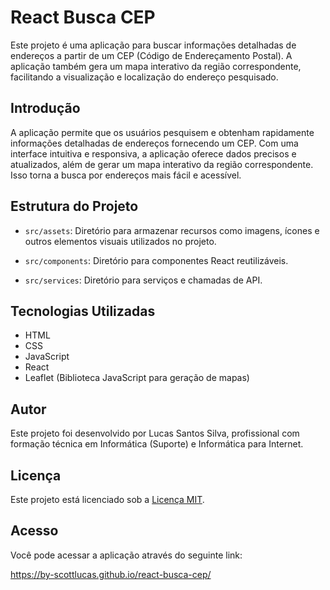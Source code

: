 # React Busca CEP

Este projeto é uma aplicação para buscar informações detalhadas de endereços a partir de um CEP (Código de Endereçamento Postal). A aplicação também gera um mapa interativo da região correspondente, facilitando a visualização e localização do endereço pesquisado.


## Introdução

A aplicação permite que os usuários pesquisem e obtenham rapidamente informações detalhadas de endereços fornecendo um CEP. Com uma interface intuitiva e responsiva, a aplicação oferece dados precisos e atualizados, além de gerar um mapa interativo da região correspondente. Isso torna a busca por endereços mais fácil e acessível.


## Estrutura do Projeto

- `src/assets`: Diretório para armazenar recursos como imagens, ícones e outros elementos visuais utilizados no projeto.

- `src/components`: Diretório para componentes React reutilizáveis.

- `src/services`: Diretório para serviços e chamadas de API.


## Tecnologias Utilizadas

* HTML
* CSS
* JavaScript
* React
* Leaflet (Biblioteca JavaScript para geração de mapas)

## Autor

Este projeto foi desenvolvido por Lucas Santos Silva, profissional com formação técnica em Informática (Suporte) e Informática para Internet.

## Licença

Este projeto está licenciado sob a [Licença MIT](./LICENSE).

## Acesso

Você pode acessar a aplicação através do seguinte link:

https://by-scottlucas.github.io/react-busca-cep/